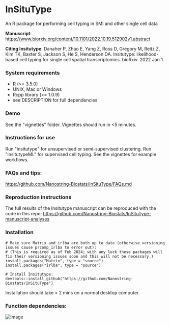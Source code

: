 # InSituType
 An R package for performing cell typing in SMI and other single cell data

**Manuscript**: https://www.biorxiv.org/content/10.1101/2022.10.19.512902v1.abstract

**Citing Insitutype**: Danaher P, Zhao E, Yang Z, Ross D, Gregory M, Reitz Z, Kim TK, Baxter S, Jackson S, He S, Henderson DA. Insitutype: likelihood-based cell typing for single cell spatial transcriptomics. bioRxiv. 2022 Jan 1.

### System requirements
- R (>= 3.5.0)
- UNIX, Mac or Windows
- Rcpp library (>= 1.0.9)
- see DESCRIPTION for full dependencies

### Demo
See the "vignettes" folder. Vignettes should run in <5 minutes. 

### Instructions for use
Run "insitutype" for unsupervised or semi-supervised clustering. Run "insitutypeML" for supervised cell typing. See the vignettes for example workflows. 

### FAQs and tips:
[https://github.com/Nanostring-Biostats/InSituType/FAQs.md
](https://github.com/Nanostring-Biostats/InSituType/blob/main/FAQs.md)

### Reproduction instructions
The full results of the Insitutype manuscript can be reproduced with the code in this repo: https://github.com/Nanostring-Biostats/InSituType-manuscript-analyses

### Installation
```
# Make sure Matrix and irlba are both up to date (otherwise versioning issues cause prcomp_irlba to error out):
# (This is required as of Feb 2024; with any luck these packages will fix their versioning issues soon and this will not be necessary.)
install.packages("Matrix", type = "source")
install.packages("irlba", type = "source")

# Install Insitutype:
devtools::install_github("https://github.com/Nanostring-Biostats/InSituType")
```
Installation should take < 2 mins on a normal desktop computer. 


### Function dependencies:
![image](https://user-images.githubusercontent.com/4357938/200046292-ba3e3453-b201-4776-b5f5-6bf3dfce6ec6.png)
